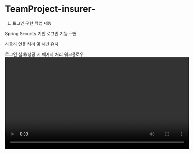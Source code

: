 # TeamProject-insurer-

1. 로그인 구현
  작업 내용

  Spring Security 기반 로그인 기능 구현

  사용자 인증 처리 및 세션 유지

  로그인 실패/성공 시 메시지 처리
워크플로우
<video src="https://github.com/user-attachments/assets/cc3413c9-0d33-4c60-aef4-205fd85fd77f" control width="600" />
